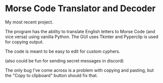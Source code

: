 # Morse Code Translator and Decoder

My most recent project.

The program has the ability to translate English letters to Morse Code (and vice versa) using vanilla Python. The GUI uses Tkinter and Pyperclip is used for copying output.

The code is meant to be easy to edit for custom cyphers.

(also could be fun for sending secret messages in discord)

The only bug I've come across is a problem with copying and pasting, but the "Copy to clipboard" button should fix that.
